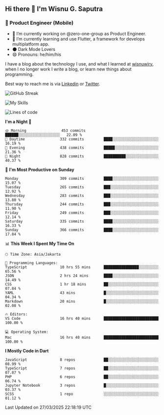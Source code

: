 ## Hi there 👋 I'm Wisnu G. Saputra

### :mobile_phone_off: Product Engineer (Mobile)

- 🔭 I’m currently working on @zero-one-group as Product Engineer.
- 🌱 I’m currently learning and use Flutter, a framework for develops multiplatform app.
- 🌑 Dark Mode Lovers
- 😄 Pronouns: he/him/his

I have a blog about the technology I use, and what I learned at [wisnuwiry](https://wisnuwiry.space/), when I no longer work I write a blog, or learn new things about programming.

Best way to reach me is via [Linkedin](https://www.linkedin.com/in/wisnu-saputra/) or [Twitter](https://twitter.com/wisnuwiry).

![GitHub Streak](https://streak-stats.demolab.com?user=wisnuwiry&theme=dark&hide_border=true)

![My Skills](https://skillicons.dev/icons?i=dart,flutter,kotlin,swift,go,js,css,neovim,git,linux&perline=5)

<!--START_SECTION:waka-->
![Lines of code](https://img.shields.io/badge/From%20Hello%20World%20I%27ve%20Written-4.0%20million%20lines%20of%20code-blue)

**I'm a Night 🦉** 

```text
🌞 Morning                453 commits         ██████░░░░░░░░░░░░░░░░░░░   22.09 % 
🌆 Daytime                332 commits         ████░░░░░░░░░░░░░░░░░░░░░   16.19 % 
🌃 Evening                438 commits         █████░░░░░░░░░░░░░░░░░░░░   21.36 % 
🌙 Night                  828 commits         ██████████░░░░░░░░░░░░░░░   40.37 % 
```
📅 **I'm Most Productive on Sunday** 

```text
Monday                   309 commits         ████░░░░░░░░░░░░░░░░░░░░░   15.07 % 
Tuesday                  265 commits         ███░░░░░░░░░░░░░░░░░░░░░░   12.92 % 
Wednesday                283 commits         ███░░░░░░░░░░░░░░░░░░░░░░   13.80 % 
Thursday                 244 commits         ███░░░░░░░░░░░░░░░░░░░░░░   11.90 % 
Friday                   249 commits         ███░░░░░░░░░░░░░░░░░░░░░░   12.14 % 
Saturday                 335 commits         ████░░░░░░░░░░░░░░░░░░░░░   16.33 % 
Sunday                   366 commits         ████░░░░░░░░░░░░░░░░░░░░░   17.84 % 
```


📊 **This Week I Spent My Time On** 

```text
🕑︎ Time Zone: Asia/Jakarta

💬 Programming Languages: 
TypeScript               10 hrs 55 mins      ████████████████░░░░░░░░░   65.56 % 
JSON                     2 hrs 24 mins       ████░░░░░░░░░░░░░░░░░░░░░   14.49 % 
CSS                      1 hr 18 mins        ██░░░░░░░░░░░░░░░░░░░░░░░   07.84 % 
YAML                     43 mins             █░░░░░░░░░░░░░░░░░░░░░░░░   04.34 % 
Markdown                 20 mins             █░░░░░░░░░░░░░░░░░░░░░░░░   02.08 % 

🔥 Editors: 
VS Code                  16 hrs 40 mins      █████████████████████████   100.00 % 

💻 Operating System: 
Mac                      16 hrs 40 mins      █████████████████████████   100.00 % 
```

**I Mostly Code in Dart** 

```text
JavaScript               8 repos             ██░░░░░░░░░░░░░░░░░░░░░░░   08.99 % 
TypeScript               7 repos             ██░░░░░░░░░░░░░░░░░░░░░░░   07.87 % 
PHP                      6 repos             ██░░░░░░░░░░░░░░░░░░░░░░░   06.74 % 
Jupyter Notebook         3 repos             █░░░░░░░░░░░░░░░░░░░░░░░░   03.37 % 
SCSS                     1 repo              ░░░░░░░░░░░░░░░░░░░░░░░░░   01.12 % 
```




 Last Updated on 27/03/2025 22:18:19 UTC
<!--END_SECTION:waka-->
